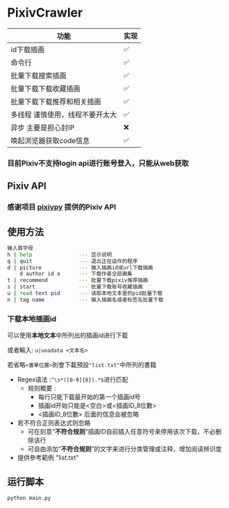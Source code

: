 # PixivCrawler

| 功能               | 实现  |
|------------------|-----|
| id下载插画           | ✅   |
| 命令行              | ✅   |
| 批量下载搜索插画         | ✅   |
| 批量下载下载收藏插画       | ✅   |
| 批量下载下载推荐和相关插画    | ✅   |
| 多线程 谨慎使用，线程不要开太大 | ✅   |
| 异步 主要是担心封IP      | ❌   |
| 唤起浏览器获取code信息    | ✅   |

### 目前Pixiv不支持login api进行账号登入，只能从web获取

## Pixiv API

### 感谢项目 [pixivpy](https://github.com/upbit/pixivpy) 提供的Pixiv API

## 使用方法

```bash
输入首字母
h | help               --- 显示说明
q | quit               --- 退出正在运作的程序
d | picture            --- 输入插画id或url下载插画
    d author id a      --- 下载作者全部画集
t | recommend          --- 批量下载pixiv推荐插画
s | start              --- 批量下载账号收藏插画
u | read text pid      --- 读取本地文本里的pid批量下载
n | tag name           --- 输入插画名或者标签名批量下载
```

### 下载本地插画id

可以使用**本地文本**中所列出的插画id进行下载<p>
或者輸入:  `u|uoadata <文本名>`  <p>
若省略`<書單位置>`則會下載預設`"list.txt"`中所列的書籍

* Regex语法 :``^\s*([0-9]{8}).*$``进行匹配
    * 规则概要 :
        * 每行只能下载最开始的第一个插画id号
        * 插画id开始只能是<空白>或<插画ID_8位數>
        * <插画ID_8位數> 后面的信息会被忽略
* 若不符合正则表达式则忽略
    * 可在刻意“**不符合规则**”插画ID自前插入任意符号来停用该次下载，不必删除该行
    * 可自由添加“**不符合规则**”的文字来进行分类管理或注释，增加阅读辨识度
* 提供參考範例 "list.txt"

## 运行脚本

```bash
python main.py
```
